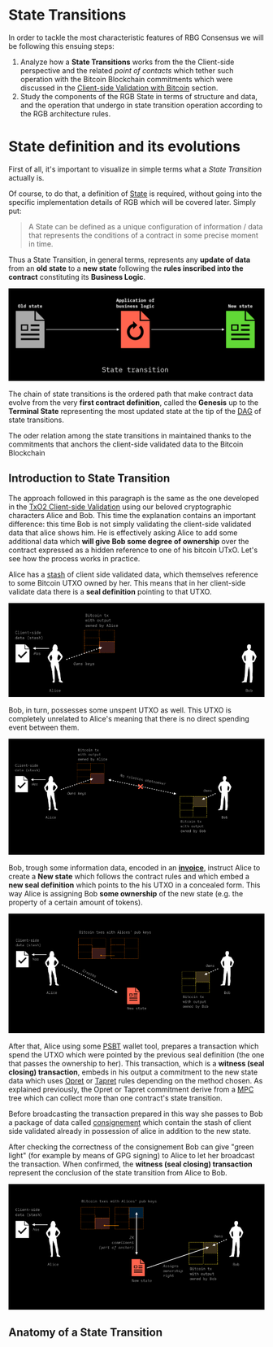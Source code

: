 # State Transitions



In order to tackle the most characteristic features of RBG Consensus we will be following this ensuing steps:
1. Analyze how a **State Transitions** works from the the Client-side perspective and the related *point of contacts* which tether such operation with the Bitcoin Blockchain commitments which were discussed in the [Client-side Validation with Bitcoin](csv-w-btc.md) section.  
2. Study the components of the RGB State in terms of structure and data, and the operation that undergo in state transition operation according to the RGB architecture rules.


# State definition and its evolutions 

First of all, it's important to visualize in simple terms what a *State Transition* actually is. 

Of course, to do that, a definition of [State]() is required, without going into the specific implementation details of RGB which will be covered later. Simply put:

> A State can be defined as a unique configuration of information / data that represents the conditions of a contract in some precise moment in time.

Thus a State Transition, in general terms, represents any **update of data** from an **old state** to a **new state** following the **rules inscribed into the contract** constituting its **Business Logic**. 

![Alt text](img/state-transition-1.png)

The chain of state transitions is the ordered path that make contract data evolve from the very **first contract definition**, called the **Genesis** up to the **Terminal State** representing the most updated state at the tip of the [DAG](terminology/glossary.md#directed-acyclic-graph---dag) of state transitions.

The oder relation among the state transitions in maintained thanks to the commitments that anchors the client-side validated data to the Bitcoin Blockchain


## Introduction to State Transition 

The approach followed in this paragraph is the same as the one developed in the [TxO2 Client-side Validation](/csv-w-btc.md#txo2-client-side-validation) using our beloved cryptographic characters Alice and Bob. This time the explanation contains an important difference: this time Bob is not simply validating the client-side validated data that alice shows him. He is effectively asking Alice to add some additional data which **will give Bob some degree of ownership** over the contract expressed as a hidden reference to one of his bitcoin UTxO. Let's see how the process works in practice.

Alice has a [stash]() of client side validated data, which themselves reference to some Bitcoin UTXO owned by her. This means that in her client-side validate data there is a **seal definition** pointing to that UTXO. 

![Alt text](img/stab1.png)

Bob, in turn, possesses some unspent UTXO as well. This UTXO is completely unrelated to Alice's meaning that there is no direct spending event between them. 

<!---
![Alt text](img/stab2a.png)
-->

![Alt text](img/stab2b.png)

Bob, trough some information data, encoded in an **[invoice]()**, instruct Alice to create a **New state** which follows the contract rules and which embed a **new seal definition** which points to the his UTXO in a concealed form. This way Alice is assigning Bob **some ownership** of the new state (e.g. the property of a certain amount of tokens). 

![Alt text](img/stab3.png)

After that, Alice using some [PSBT]() wallet tool, prepares a transaction which spend the UTXO which were pointed by the previous seal definition (the one that passes the ownership to her). This transaction, which is a **witness (seal closing) transaction**,  embeds in his output a commitment to the new state data which uses [Opret](/csv-w-btc.md#opret) or [Tapret](/csv-w-btc.md#tapret) rules depending on the method chosen. As explained previously, the Opret or Tapret commitment derive from a [MPC](/csv-w-btc.md#mpc-tree-construction) tree which can collect more than one contract's state transition. 

Before broadcasting the transaction prepared in this way she passes to Bob a package of data called [consignement]() which contain the stash of client side validated already in possession of alice in addition to the new state.


After checking the correctness of the consignement Bob can give "green light" (for example by means of GPG signing) to Alice to let her broadcast the transaction. When confirmed, the **witness (seal closing) transaction** represent the conclusion of the state transition from Alice to Bob. 


![Alt text](img/stab4.png)




## Anatomy of a State Transition